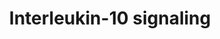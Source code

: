 ---
authors:
- ReactomeTeam
description: Interleukin-10 (IL10) was originally described as a factor named cytokine
  synthesis inhibitory factor that  inhibited T-helper (Th) 1 activation and Th1 cytokine
  production (Fiorentino et al. 1989). It was found to be expressed by a variety of
  cell types including macrophages, dendritic cell subsets, B cells, several T-cell
  subpopulations including Th2 and T-regulatory cells (Tregs) and Natural Killer (NK)
  cells (Moore et al. 2001). It is now recognized that the biological effects of IL10
  are directed at antigen-presenting cells (APCs) such as macrophages and dendritic
  cells (DCs), its effects on T-cell development and differentiation are largely indirect
  via inhibition of macrophage/dendritic cell activation and maturation (Pestka et
  al. 2004, Mocellin et al. 2004). T cells are thought to be the main source of IL10
  (Hedrich & Bream 2010). IL10 inhibits a broad spectrum of activated macrophage/monocyte
  functions including monokine synthesis, NO production, and expression of class II
  MHC and costimulatory molecules such as IL12 and CD80/CD86 (de Waal Malefyt et al.
  1991, Gazzinelli et al. 1992). Studies with recombinant cytokine and neutralizing
  antibodies revealed pleiotropic activities of IL10 on B, T, and mast cells (de Waal
  Malefyt et al. 1993, Rousset et al. 1992, Thompson-Snipes et al. 1991) and provided
  evidence for the in vivo significance of IL10 activities (Ishida et al. 1992, 1993).
  IL10 antagonizes the expression of MHC class II and the co-stimulatory molecules
  CD80/CD86 as well as the pro-inflammatory cytokines IL1Beta, IL6, IL8, TNFalpha
  and especially IL12 (Fiorentino et al. 1991, D'Andrea et al. 1993). The biological
  role of IL10 is not limited to inactivation of APCs, it also enhances B cell, granulocyte,
  mast cell, and keratinocyte growth/differentiation, as well as NK-cell and CD8+
  cytotoxic T-cell activation (Moore et al. 2001, Hedrich & Bream 2010). IL10 also
  enhances NK-cell proliferation and/or production of IFN-gamma (Cai et al. 1999).  <br><br>IL10-deficient
  mice exhibited inflammatory bowel disease (IBD) and other exaggerated inflammatory
  responses (Kuhn et al. 1993, Berg et al. 1995) indicating a critical role for IL10
  in limiting inflammatory responses. Dysregulation of IL10 is linked with susceptibility
  to numerous infectious and autoimmune diseases in humans and mouse models (Hedrich
  & Bream 2010). <br><br>IL10 signaling is initiated by binding of homodimeric IL10
  to the extracellular domains of two adjoining IL10RA molecules. This tetramer then
  binds two IL10RB chains. IL10RB cannot bind to IL10 unless bound to IL10RA (Ding
  et al. 2001, Yoon et al. 2006); binding of IL10 to IL10RA without the co-presence
  of IL10RB fails to initiate signal transduction (Kotenko et al. 1997).<br><br>IL10
  binding activates the receptor-associated Janus tyrosine kinases, JAK1 and TYK2,
  which are constitutively bound to IL10R1 and IL10R2 respectively. In the classic
  model of receptor activation assembly of the receptor complex is believed to enable
  JAK1/TYK2 to phosphorylate and activate each other. Alternatively the binding of
  IL10 may cause conformational changes that allow the pseudokinase inhibitory domain
  of one JAK kinase to move away from the kinase domain of the other JAK within the
  receptor dimer-JAK complex, allowing the two kinase domains to interact and trans-activate
  (Waters & Brooks 2015).<br><br>The activated JAK kinases phosphorylate the intracellular
  domains of the IL10R1 chains on specific tyrosine residues. These phosphorylated
  tyrosine residues and their flanking peptide sequences serve as temporary docking
  sites for the latent, cytosolic, transcription factor, STAT3. STAT3 transiently
  docks on the IL10R1 chain via its SH2 domain, and is in turn tyrosine phosphorylated
  by the receptor-associated JAKs. Once activated, it dissociates from the receptor,
  dimerizes with other STAT3 molecules, and translocates to the nucleus where it binds
  with high affinity to STAT-binding elements (SBEs) in the promoters of IL-10-inducible
  genes (Donnelly et al. 1999).  View original pathway at [http://www.reactome.org/PathwayBrowser/#DIAGRAM=6783783
  Reactome].
last-edited: 2021-01-25
organisms:
- Homo sapiens
redirect_from:
- /index.php/Pathway:WP4063
- /instance/WP4063
schema-jsonld:
- '@context': https://schema.org/
  '@id': https://wikipathways.github.io/pathways/WP4063.html
  '@type': Dataset
  creator:
    '@type': Organization
    name: WikiPathways
  description: Interleukin-10 (IL10) was originally described as a factor named cytokine
    synthesis inhibitory factor that  inhibited T-helper (Th) 1 activation and Th1
    cytokine production (Fiorentino et al. 1989). It was found to be expressed by
    a variety of cell types including macrophages, dendritic cell subsets, B cells,
    several T-cell subpopulations including Th2 and T-regulatory cells (Tregs) and
    Natural Killer (NK) cells (Moore et al. 2001). It is now recognized that the biological
    effects of IL10 are directed at antigen-presenting cells (APCs) such as macrophages
    and dendritic cells (DCs), its effects on T-cell development and differentiation
    are largely indirect via inhibition of macrophage/dendritic cell activation and
    maturation (Pestka et al. 2004, Mocellin et al. 2004). T cells are thought to
    be the main source of IL10 (Hedrich & Bream 2010). IL10 inhibits a broad spectrum
    of activated macrophage/monocyte functions including monokine synthesis, NO production,
    and expression of class II MHC and costimulatory molecules such as IL12 and CD80/CD86
    (de Waal Malefyt et al. 1991, Gazzinelli et al. 1992). Studies with recombinant
    cytokine and neutralizing antibodies revealed pleiotropic activities of IL10 on
    B, T, and mast cells (de Waal Malefyt et al. 1993, Rousset et al. 1992, Thompson-Snipes
    et al. 1991) and provided evidence for the in vivo significance of IL10 activities
    (Ishida et al. 1992, 1993). IL10 antagonizes the expression of MHC class II and
    the co-stimulatory molecules CD80/CD86 as well as the pro-inflammatory cytokines
    IL1Beta, IL6, IL8, TNFalpha and especially IL12 (Fiorentino et al. 1991, D'Andrea
    et al. 1993). The biological role of IL10 is not limited to inactivation of APCs,
    it also enhances B cell, granulocyte, mast cell, and keratinocyte growth/differentiation,
    as well as NK-cell and CD8+ cytotoxic T-cell activation (Moore et al. 2001, Hedrich
    & Bream 2010). IL10 also enhances NK-cell proliferation and/or production of IFN-gamma
    (Cai et al. 1999).  <br><br>IL10-deficient mice exhibited inflammatory bowel disease
    (IBD) and other exaggerated inflammatory responses (Kuhn et al. 1993, Berg et
    al. 1995) indicating a critical role for IL10 in limiting inflammatory responses.
    Dysregulation of IL10 is linked with susceptibility to numerous infectious and
    autoimmune diseases in humans and mouse models (Hedrich & Bream 2010). <br><br>IL10
    signaling is initiated by binding of homodimeric IL10 to the extracellular domains
    of two adjoining IL10RA molecules. This tetramer then binds two IL10RB chains.
    IL10RB cannot bind to IL10 unless bound to IL10RA (Ding et al. 2001, Yoon et al.
    2006); binding of IL10 to IL10RA without the co-presence of IL10RB fails to initiate
    signal transduction (Kotenko et al. 1997).<br><br>IL10 binding activates the receptor-associated
    Janus tyrosine kinases, JAK1 and TYK2, which are constitutively bound to IL10R1
    and IL10R2 respectively. In the classic model of receptor activation assembly
    of the receptor complex is believed to enable JAK1/TYK2 to phosphorylate and activate
    each other. Alternatively the binding of IL10 may cause conformational changes
    that allow the pseudokinase inhibitory domain of one JAK kinase to move away from
    the kinase domain of the other JAK within the receptor dimer-JAK complex, allowing
    the two kinase domains to interact and trans-activate (Waters & Brooks 2015).<br><br>The
    activated JAK kinases phosphorylate the intracellular domains of the IL10R1 chains
    on specific tyrosine residues. These phosphorylated tyrosine residues and their
    flanking peptide sequences serve as temporary docking sites for the latent, cytosolic,
    transcription factor, STAT3. STAT3 transiently docks on the IL10R1 chain via its
    SH2 domain, and is in turn tyrosine phosphorylated by the receptor-associated
    JAKs. Once activated, it dissociates from the receptor, dimerizes with other STAT3
    molecules, and translocates to the nucleus where it binds with high affinity to
    STAT-binding elements (SBEs) in the promoters of IL-10-inducible genes (Donnelly
    et al. 1999).  View original pathway at [http://www.reactome.org/PathwayBrowser/#DIAGRAM=6783783
    Reactome].
  keywords:
  - dimer:2xIL10RA:JAK1
  - ADP
  - 'FCER2(1-321) '
  - 'IL10RA '
  - gene
  - 'IL12A '
  - IL10 dimer
  - 'CXCL2(35-107) '
  - dimer:2xIL10RA:JAK1:2xIL10RB:TYK2
  - 'IL1R1 '
  - 'PTAFR gene '
  - 'STAT3 '
  - 'IL12A gene '
  - 'CD80 '
  - 'CSF3 '
  - 'CSF2 gene '
  - plasma
  - 'IL18 gene '
  - 'CXCL1(35-107) '
  - 'ICAM1 gene '
  - IL10-upregulated
  - 'CCL3L1 gene '
  - 'CCL19 gene '
  - TNFRSF1A gene, TIMP1
  - p-Y705-STAT3 dimer
  - 'IL1B gene '
  - 'CXCL10 gene '
  - 'CCL5 gene '
  - 'IL6 '
  - genes for
  - plasma membrane
  - PTGS2
  - dimer:2xp-Y-IL10RA:p-Y-JAK1:2xIL10RB:p-Y-TYK2:STAT3
  - 'CD86 gene '
  - 'IL12B '
  - 'IL10 '
  - 'JAK1 '
  - 'CCR5 gene '
  - 'FCER2 gene '
  - 'CCL3L1(26-93) '
  - 'TNFRSF1A gene '
  - 'LIF gene '
  - 'IL8 gene '
  - 'CCL3 gene '
  - 'CCL22 gene '
  - PTGS2 gene
  - STAT3
  - 'FPR1 gene '
  - 'CCR2 '
  - 'p-Y496-IL10RA '
  - 'IL6 gene '
  - 'CXCL10(22-98) '
  - 'LIF '
  - TNFRSF1A(41-201),TIMP1
  - 'TYK2 '
  - 'IL10RB '
  - dimer:2xp-Y-IL10RA:p-Y-JAK1:2xIL10RB:p-Y-TYK2
  - 'PTAFR '
  - 'CD86 '
  - 'TNFRSF1B gene '
  - 'CCL4 gene '
  - genes
  - 'TNFRSF1B(27-?) '
  - dimer:2xp-Y-IL10RA:p-Y-JAK1:2xIL10RB:p-Y-TYK2:p-Y705-STAT3
  - 'p-Y705-STAT3 '
  - 'CD80 gene '
  - 'CXCL2 gene '
  - 'IL1RN gene '
  - 'p-Y-JAK1 '
  - 'CSF3 gene '
  - IL10-downregulated
  - 'IL1A gene '
  - 'IL8 '
  - 'TIMP1 '
  - p-Y705-STAT3
  - 'Myr82K-Myr83K-IL1A '
  - 'p-Y446-IL10RA '
  - 'CCR1 gene '
  - 'CCL4(24-92) '
  - 'CCR1 '
  - 'FPR1 '
  - 'IL18 '
  - 'CCL20 gene '
  - 'TNF gene '
  - 'CCL2 '
  - 'p-Y-TYK2 '
  - 'CXCL1 gene '
  - 'CCL19 '
  - 'CCL2 gene '
  - IL10RB:TYK2
  - 'CCL20(27-96) '
  - 'ICAM1 '
  - 'IL1R2 gene '
  - extracellular
  - 'TNFRSF1A(41-201) '
  - 'CSF1 '
  - 'CSF1 gene '
  - 'IL1RN '
  - 'IL1B '
  - 'TIMP1 gene '
  - IL10RA:JAK1
  - 'IL1R1 gene '
  - membrane-associated
  - membrane proteins
  - 'CCR2 gene '
  - 'TNF(77-233) '
  - proteins
  - 'CSF2 '
  - 'IL12B gene '
  - ATP
  - IL10
  - 'CCL22(25-93) '
  - genes for plasma
  - 'CCR5 '
  - dimer:2xIL10RA:p-Y-JAK1:2xIL10RB:p-Y-TYK2
  - 'IL1R2 '
  - 'CCL3(27-92) '
  - 'CCL5(24-91) '
  license: CC0
  name: Interleukin-10 signaling
seo: CreativeWork
title: Interleukin-10 signaling
wpid: WP4063
---